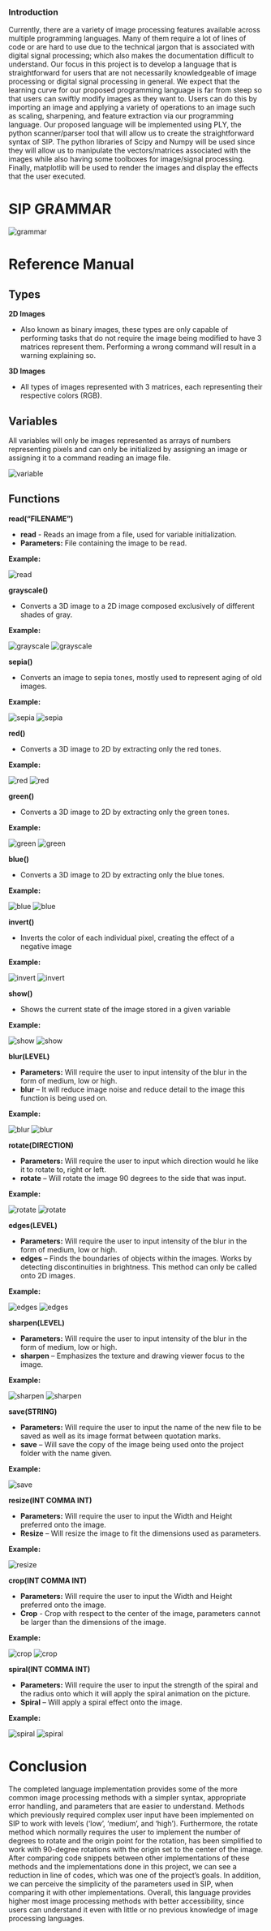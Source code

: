 ### Introduction

Currently, there are a variety of image processing features available across multiple programming languages. Many of them require a lot of lines of code or are hard to use due to the technical jargon that is associated with digital signal processing; which also makes the documentation difficult to understand. Our focus in this project is to develop a language that is straightforward for users that are not necessarily knowledgeable of image processing or digital signal processing in general. We expect that the learning curve for our proposed programming language is far from steep so that users can swiftly modify images as they want to. Users can do this by importing an image and applying a variety of operations to an image such as scaling, sharpening, and feature extraction via our programming language. Our proposed language will be implemented using PLY, the python scanner/parser tool that will allow us to create the straightforward syntax of SIP. The python libraries of Scipy and Numpy will be used since they will allow us to manipulate the vectors/matrices associated with the images while also having some toolboxes for image/signal processing. Finally, matplotlib will be used to render the images and display the effects that the user executed.



# SIP GRAMMAR

![grammar](images/0_grammar.PNG)



# Reference Manual

## Types

**2D Images**
*	Also known as binary images, these types are only capable of performing tasks that do not require the image being modified to have 3 matrices represent them. Performing a wrong command will result in a warning explaining so. 

**3D Images**
*	All types of images represented with 3 matrices, each representing their respective colors (RGB). 


## Variables

All variables will only be images represented as arrays of numbers representing pixels and can only be initialized by assigning an image or assigning it to a command reading an image file. 


![variable](images/1_variable.png)


## Functions

**read(“FILENAME”)**
*	**read** - Reads an image from a file, used for variable initialization.
*	**Parameters:** File containing the image to be read.

**Example:**

![read](images/2_read.png)



**grayscale()**
*	Converts a 3D image to a 2D image composed exclusively of different shades of gray.

**Example:**

![grayscale](images/3_grayscale.png)
![grayscale](images/4_grayscale.PNG)



**sepia()**
*	Converts an image to sepia tones, mostly used to represent aging of old images.

**Example:**

![sepia](images/5_sepia.png)
![sepia](images/6_sepia.PNG)



**red()**
*	Converts a 3D image to 2D by extracting only the red tones.

**Example:**

![red](images/7_red.png)
![red](images/8_red.PNG)



**green()**
*	Converts a 3D image to 2D by extracting only the green tones.

**Example:**

![green](images/9_green.png)
![green](images/10_green.PNG)



**blue()**
*	Converts a 3D image to 2D by extracting only the blue tones.

**Example:**

![blue](images/11_blue.png)
![blue](images/12_blue.PNG)



**invert()**
*	Inverts the color of each individual pixel, creating the effect of a negative image

**Example:**

![invert](images/13_invert.png)
![invert](images/14_invert.PNG)



**show()**
* Shows the current state of the image stored in a given variable

**Example:**

![show](images/15_show.png)
![show](images/16_show.PNG)



**blur(LEVEL)**
*	**Parameters:** Will require the user to input intensity of the blur in the form of medium, low or high.
*	**blur** – It will reduce image noise and reduce detail to the image this function is being used on. 

**Example:**

![blur](images/17_blur.png)
![blur](images/18_blur.PNG)



**rotate(DIRECTION)**
*	**Parameters:** Will require the user to input which direction would he like it to rotate to, right or left. 
*	**rotate** – Will rotate the image 90 degrees to the side that was input. 

**Example:**

![rotate](images/19_rotate.png)
![rotate](images/20_rotate.PNG)



**edges(LEVEL)**
*	**Parameters:** Will require the user to input intensity of the blur in the form of medium, low or high.
*	**edges** – Finds the boundaries of objects within the images. Works by detecting discontinuities in brightness. This method can only be called onto 2D images. 

**Example:**

![edges](images/21_edges.png)
![edges](images/22_edges.PNG)



**sharpen(LEVEL)** 
*	**Parameters:** Will require the user to input intensity of the blur in the form of medium, low or high.
*	**sharpen** – Emphasizes the texture and drawing viewer focus to the image. 

**Example:**

![sharpen](images/23_sharpen.png)
![sharpen](images/24_sharpen.PNG)



**save(STRING)**
*	**Parameters:** Will require the user to input the name of the new file to be saved as well as its image format between quotation marks. 
*	**save** – Will save the copy of the image being used onto the project folder with the name given.

**Example:**

![save](images/25_save.png)



**resize(INT COMMA INT)**
*	**Parameters:** Will require the user to input the Width and Height preferred onto the image. 
*	**Resize** – Will resize the image to fit the dimensions used as parameters. 

**Example:**

![resize](images/26_resize.png)



**crop(INT COMMA INT)**
*	**Parameters:** Will require the user to input the Width and Height preferred onto the image.
*	**Crop** - Crop with respect to the center of the image, parameters cannot be larger than the dimensions of the image.

**Example:**

![crop](images/27_crop.png)
![crop](images/28_crop.PNG)



**spiral(INT COMMA INT)**
*	**Parameters:** Will require the user to input the strength of the spiral and the radius onto which it will apply the spiral animation on the picture. 
*	**Spiral** – Will apply a spiral effect onto the image. 

**Example:**

![spiral](images/29_spiral.png)
![spiral](images/30_spiral.PNG)




# Conclusion

  The completed language implementation provides some of the more common image processing methods with a simpler syntax, appropriate error handling, and parameters that are easier to understand. Methods which previously required complex user input have been implemented on SIP to work with levels (‘low’, ‘medium’, and ‘high’). Furthermore, the rotate method which normally requires the user to implement the number of degrees to rotate and the origin point for the rotation, has been simplified to work with 90-degree rotations with the origin set to the center of the image. After comparing code snippets between other implementations of these methods and the implementations done in this project, we can see a reduction in line of codes, which was one of the project’s goals. In addition, we can perceive the simplicity of the parameters used in SIP, when comparing it with other implementations. Overall, this language provides higher most image processing methods with better accessibility, since users can understand it even with little or no previous knowledge of image processing languages.

